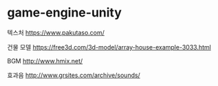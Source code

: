 # game-engine-unity


텍스처
https://www.pakutaso.com/

건물 모델
https://free3d.com/3d-model/array-house-example-3033.html

BGM
http://www.hmix.net/

효과음
http://www.grsites.com/archive/sounds/